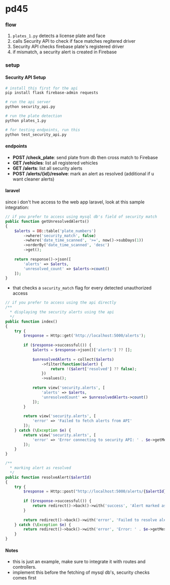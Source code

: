 # pd45


### flow
1. `plates_1.py` detects a license plate and face
2. calls Security API to check if face matches regitered driver
3. Security API checks firebase plate's registered driver
4. if mismatch, a security alert is created in Firebase

### setup
#### Security API Setup
```bash
# install this first for the api
pip install flask firebase-admin requests

# run the api server
python security_api.py

# run the plate detection
python plates_1.py

# for testing endpoints, run this
python test_security_api.py
```
#### endpoints
- **POST /check_plate**: send plate from db then cross match to Firebase
- **GET /vehicles**: list all registered vehicles
- **GET /alerts**: list all security alerts
- **POST /alerts/{id}/resolve**: mark an alert as resolved (additional if u want cleaner alerts)

#### laravel

since i don't hve access to the web app laravel, look at this sample integration:
```php
// if you prefer to access using mysql db's field of security match
public function getUnresolvedAlerts()
{
    $alerts = DB::table('plate_numbers')
        ->where('security_match', false)
        ->where('date_time_scanned', '>=', now()->subDays(1))
        ->orderBy('date_time_scanned', 'desc')
        ->get();
    
    return response()->json([
        'alerts' => $alerts,
        'unresolved_count' => $alerts->count()
    ]);
}
```
- that checks a `security_match` flag for every detected unauthorized access
```php
// if you prefer to access using the api directly
/**
  * displaying the security alerts using the api
  */
public function index()
{
    try {
        $response = Http::get('http://localhost:5000/alerts');
        
        if ($response->successful()) {
            $alerts = $response->json()['alerts'] ?? [];
            
            $unresolvedAlerts = collect($alerts)
                ->filter(function($alert) {
                    return !($alert['resolved'] ?? false);
                })
                ->values();
            
            return view('security.alerts', [
                'alerts' => $alerts,
                'unresolvedCount' => $unresolvedAlerts->count()
            ]);
        }
        
        return view('security.alerts', [
            'error' => 'Failed to fetch alerts from API'
        ]);
    } catch (\Exception $e) {
        return view('security.alerts', [
            'error' => 'Error connecting to security API: ' . $e->getMessage()
        ]);
    }
}

/**
  * marking alert as resolved
  */
public function resolveAlert($alertId)
{
    try {
        $response = Http::post("http://localhost:5000/alerts/{$alertId}/resolve");
        
        if ($response->successful()) {
            return redirect()->back()->with('success', 'Alert marked as resolved');
        }
        
        return redirect()->back()->with('error', 'Failed to resolve alert');
    } catch (\Exception $e) {
        return redirect()->back()->with('error', 'Error: ' . $e->getMessage());
    }
}
```

#### Notes

- this is just an example, make sure to integrate it with routes and controllers.
- implement this before the fetching of mysql db's, security checks comes first 